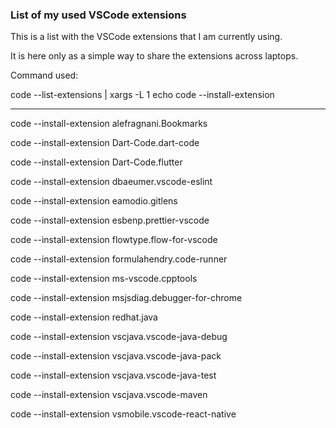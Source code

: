 ### List of my used VSCode extensions

This is a list with the VSCode extensions that I am currently using.

It is here only as a simple way to share the extensions across laptops.

Command used:

code --list-extensions | xargs -L 1 echo code --install-extension

---

code --install-extension alefragnani.Bookmarks

code --install-extension Dart-Code.dart-code

code --install-extension Dart-Code.flutter

code --install-extension dbaeumer.vscode-eslint

code --install-extension eamodio.gitlens

code --install-extension esbenp.prettier-vscode

code --install-extension flowtype.flow-for-vscode

code --install-extension formulahendry.code-runner

code --install-extension ms-vscode.cpptools

code --install-extension msjsdiag.debugger-for-chrome

code --install-extension redhat.java

code --install-extension vscjava.vscode-java-debug

code --install-extension vscjava.vscode-java-pack

code --install-extension vscjava.vscode-java-test

code --install-extension vscjava.vscode-maven

code --install-extension vsmobile.vscode-react-native
